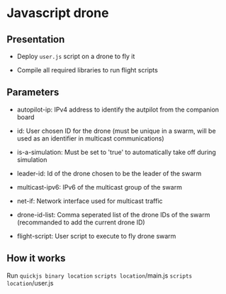 # Javascript drone #

## Presentation ##

* Deploy `user.js` script on a drone to fly it

* Compile all required libraries to run flight scripts

## Parameters ##

* autopilot-ip: IPv4 address to identify the autpilot from the companion board

* id: User chosen ID for the drone (must be unique in a swarm, will be used as an identifier in multicast communications)

* is-a-simulation: Must be set to 'true' to automatically take off during simulation

* leader-id: Id of the drone chosen to be the leader of the swarm

* multicast-ipv6: IPv6 of the multicast group of the swarm

* net-if: Network interface used for multicast traffic

* drone-id-list: Comma seperated list of the drone IDs of the swarm (recommanded to add the current drone ID)

* flight-script: User script to execute to fly drone swarm

## How it works ##

Run `quickjs binary location` `scripts location`/main.js `scripts location`/user.js
